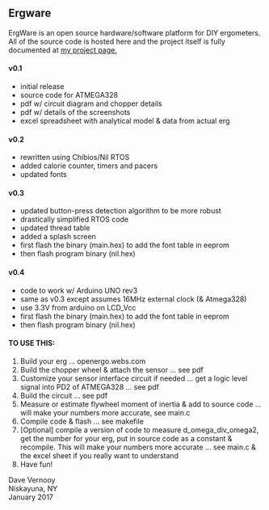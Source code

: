 ## Ergware ##
ErgWare is an open source hardware/software platform for DIY ergometers. All of the source code is hosted here and the project itself is fully documented at [my project page.](https://dvernooy.github.io/projects/ergware)

#### v0.1 ####
- initial release
- source code for ATMEGA328
- pdf w/ circuit diagram and chopper details
- pdf w/ details of the screenshots
- excel spreadsheet with analytical model & data from actual erg

#### v0.2 ####
- rewritten using Chibios/Nil RTOS
- added calorie counter, timers and pacers
- updated fonts

#### v0.3 ####
- updated button-press detection algorithm to be more robust
- drastically simplified RTOS code
- updated thread table
- added a splash screen
- first flash the binary (main.hex) to add the font table in eeprom
- then flash program binary (nil.hex)

#### v0.4 ####
- code to work w/ Arduino UNO rev3
- same as v0.3 except assumes 16MHz external clock (& Atmega328)
- use 3.3V from arduino on LCD_Vcc
- first flash the binary (main.hex) to add the font table in eeprom
- then flash program binary (nil.hex)

#### TO USE THIS: ####
1. Build your erg ... openergo.webs.com
2. Build the chopper wheel & attach the sensor ... see pdf
3. Customize your sensor interface circuit if needed ... get a logic level signal into PD2 of ATMEGA328 ... see pdf
4. Build the circuit ... see pdf
5. Measure or estimate flywheel moment of inertia & add to source code ... will make your numbers more accurate, see main.c
6. Compile code & flash ... see makefile
7. [Optional] compile a version of code to measure d_omega_div_omega2, get the number for your erg, put in source code as a constant & recompile. This will make your numbers more accurate ... see main.c & the excel sheet if you really want to understand
8. Have fun!

  Dave Vernooy  
  Niskayuna, NY    
  January 2017
